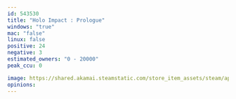 ```yaml
---
id: 543530
title: "Holo Impact : Prologue"
windows: "true"
mac: "false"
linux: false
positive: 24
negative: 3
estimated_owners: "0 - 20000"
peak_ccu: 0

image: https://shared.akamai.steamstatic.com/store_item_assets/steam/apps/543530/header.jpg?t=1581607546
opinions:
---
```

